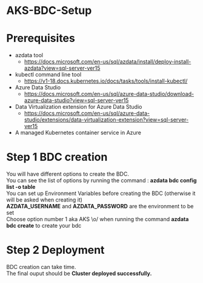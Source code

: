 # AKS-BDC-Setup

# Prerequisites
* azdata tool
  * https://docs.microsoft.com/en-us/sql/azdata/install/deploy-install-azdata?view=sql-server-ver15
* kubectl command line tool
  * https://v1-18.docs.kubernetes.io/docs/tasks/tools/install-kubectl/
* Azure Data Studio
  * https://docs.microsoft.com/en-us/sql/azure-data-studio/download-azure-data-studio?view=sql-server-ver15
* Data Virtualization extension for Azure Data Studio
  * https://docs.microsoft.com/en-us/sql/azure-data-studio/extensions/data-virtualization-extension?view=sql-server-ver15
* A managed Kubernetes container service in Azure

# Step 1 BDC creation

You will have different options to create the BDC.
<br> You can see the list of options by running the command : **azdata bdc config list -o table**
<br> You can set up Environment Variables before creating the BDC (otherwise it will be asked when creating it)
<br> **AZDATA_USERNAME** and **AZDATA_PASSWORD** are the environment to be set
<br> Choose option number 1 aka AKS \o/ when running the command **azdata bdc create** to create your bdc

# Step 2 Deployment
BDC creation can take time.
<br> The final ouput should be
**Cluster deployed successfully.**
